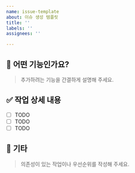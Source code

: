 ```yaml
---
name: issue-template
about: 이슈 생성 템플릿
title: ''
labels: ''
assignees: ''

---
```


## 📌 어떤 기능인가요?

> 추가하려는 기능을 간결하게 설명해 주세요.

## ✅ 작업 상세 내용

- [ ] TODO
- [ ] TODO
- [ ] TODO

## 📄 기타

> 의존성이 있는 작업이나 우선순위를 작성해 주세요.
